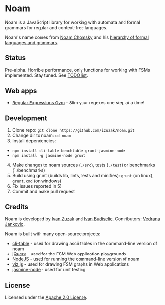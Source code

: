 # Noam

Noam is a JavaScript library for working with automata and formal grammars for regular and context-free languages.

Noam's name comes from [Noam Chomsky](http://en.wikipedia.org/wiki/Noam_Chomsky) and his [hierarchy of formal languages and grammars](http://en.wikipedia.org/wiki/Chomsky_hierarchy).

## Status

Pre-alpha. 
Horrible performance, only functions for working with FSMs implemented.
Stay tuned.
See [TODO list](https://github.com/izuzak/noam/blob/master/TODO.md).

## Web apps

* [Regular Expressions Gym](https://github.com/izuzak/noam/blob/master/webapps/regex_play.html) - Slim your regexes one step at a time!

## Development

1. Clone repo: `git clone https://github.com/izuzak/noam.git`
2. Change dir to noam: `cd noam`
3. Install dependencies: 
  * `npm install cli-table benchtable grunt-jasmine-node`
  * `npm install -g jasmine-node grunt`
4. Make changes to noam sources (`./src`), tests (`./test`) or benchmarks (`./benchmarks)
5. Build using grunt (builds lib, lints, tests and minifies): `grunt` (on linux), `grunt.cmd` (on windows)
6. Fix issues reported in 5)
7. Commit and make pull request

## Credits

Noam is developed by [Ivan Zuzak](http://ivanzuzak.info) and [Ivan Budiselic](https://github.com/ibudiselic). Contributors: [Vedrana Jankovic](http://vedri.ca/).

Noam is built with many open-source projects:
* [cli-table](https://github.com/LearnBoost/cli-table) - used for drawing ascii tables in the command-line version of noam
* [jQuery](http://jquery.com/) - used for the FSM Web application playgrounds
* [NodeJS](http://nodejs.org/) - used for running the command-line version of noam
* [viz.js](https://github.com/mdaines/viz.js) - used for drawing FSM graphs in Web applications
* [jasmine-node](https://github.com/mhevery/jasmine-node) - used for unit testing

## License

Licensed under the [Apache 2.0 License](https://github.com/izuzak/noam/blob/master/LICENSE.md).